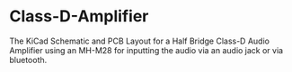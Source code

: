 # Class-D-Amplifier
The KiCad Schematic and PCB Layout for a Half Bridge Class-D Audio Amplifier using an MH-M28 for inputting the audio via an audio jack or via bluetooth.
